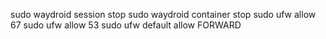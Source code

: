 sudo waydroid session stop
sudo waydroid container stop
sudo ufw allow 67
sudo ufw allow 53
sudo ufw default allow FORWARD

